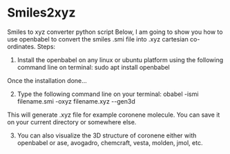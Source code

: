 # Smiles2xyz
Smiles to xyz converter python script
Below, I am going to show you how to use openbabel to convert the smiles .smi file into .xyz cartesian co-ordinates.
Steps:
1. Install the openbabel on any linux or ubuntu platform using the following command line on terminal: sudo apt install openbabel

Once the installation done...

2. Type the following command line on your terminal: obabel -ismi filename.smi -oxyz filename.xyz --gen3d

This will generate .xyz file for example coronene molecule. You can save it on your current directory or somewhere else.

3. You can also visualize the 3D structure of coronene either with openbabel or ase, avogadro, chemcraft, vesta, molden, jmol, etc.
